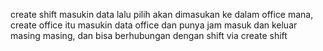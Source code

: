 create shift masukin data lalu pilih akan dimasukan ke dalam office mana, 
create office itu masukin data office dan punya jam masuk dan keluar masing masing, dan bisa berhubungan dengan shift via create shift

